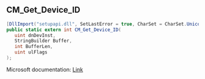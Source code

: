 ## CM_Get_Device_ID

```csharp
[DllImport("setupapi.dll", SetLastError = true, CharSet = CharSet.Unicode)]
public static extern int CM_Get_Device_ID(
   uint dnDevInst,
   StringBuilder Buffer,
   int BufferLen,
   uint ulFlags
);
```

Microsoft documentation: [Link](https://docs.microsoft.com/en-us/windows/win32/api/cfgmgr32/nf-cfgmgr32-cm_get_device_idw)
